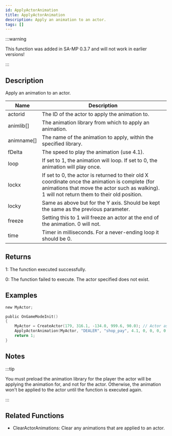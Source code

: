 ```yaml
---
id: ApplyActorAnimation
title: ApplyActorAnimation
description: Apply an animation to an actor.
tags: []
---
```


:::warning

This function was added in SA-MP 0.3.7 and will not work in earlier versions!

:::

## Description

Apply an animation to an actor.

| Name       | Description                                                                                                                                                                                     |
| ---------- | ----------------------------------------------------------------------------------------------------------------------------------------------------------------------------------------------- |
| actorid    | The ID of the actor to apply the animation to.                                                                                                                                                  |
| animlib[]  | The animation library from which to apply an animation.                                                                                                                                         |
| animname[] | The name of the animation to apply, within the specified library.                                                                                                                               |
| fDelta     | The speed to play the animation (use 4.1).                                                                                                                                                      |
| loop       | If set to 1, the animation will loop. If set to 0, the animation will play once.                                                                                                                |
| lockx      | If set to 0, the actor is returned to their old X coordinate once the animation is complete (for animations that move the actor such as walking). 1 will not return them to their old position. |
| locky      | Same as above but for the Y axis. Should be kept the same as the previous parameter.                                                                                                            |
| freeze     | Setting this to 1 will freeze an actor at the end of the animation. 0 will not.                                                                                                                 |
| time       | Timer in milliseconds. For a never-ending loop it should be 0.                                                                                                                                  |

## Returns

1: The function executed successfully.

0: The function failed to execute. The actor specified does not exist.

## Examples

```c
new MyActor;

public OnGameModeInit()
{
    MyActor = CreateActor(179, 316.1, -134.0, 999.6, 90.0); // Actor as salesperson in Ammunation
    ApplyActorAnimation(MyActor, "DEALER", "shop_pay", 4.1, 0, 0, 0, 0, 0); // Pay anim
    return 1;
}
```

## Notes

:::tip

You must preload the animation library for the player the actor will be applying the animation for, and not for the actor. Otherwise, the animation won't be applied to the actor until the function is executed again.

:::

## Related Functions

- ClearActorAnimations: Clear any animations that are applied to an actor.

